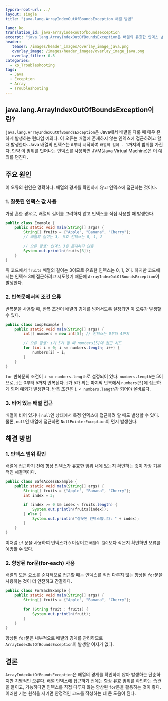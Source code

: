 ```yaml
---
typora-root-url: ../
layout: single
title: "java.lang.ArrayIndexOutOfBoundsException 해결 방법"

lang: ko
translation_id: java-arrayindexoutofboundsexception
excerpt: "java.lang.ArrayIndexOutOfBoundsException은 배열의 유효한 인덱스 범위를 벗어나 접근할 때 발생하는 흔한 런타임 예외입니다. 이 글에서는 오류의 원인과 해결 방법을 자세히 알아봅니다."
header:
   teaser: /images/header_images/overlay_image_java.png
   overlay_image: /images/header_images/overlay_image_java.png
   overlay_filter: 0.5
categories:
  - ko_Troubleshooting
tags:
  - Java
  - Exception
  - Array
  - Troubleshooting
---
```


## java.lang.ArrayIndexOutOfBoundsException이란?

`java.lang.ArrayIndexOutOfBoundsException`은 Java에서 배열을 다룰 때 매우 흔하게 발생하는 런타임 예외다.
이 오류는 배열에 존재하지 않는 인덱스에 접근하려고 할 때 발생한다.
Java 배열의 인덱스는 `0`부터 시작하여 `배열의 길이 - 1`까지의 범위를 가진다.
만약 이 범위를 벗어나는 인덱스를 사용하면 JVM(Java Virtual Machine)은 이 예외를 던진다.

## 주요 원인

이 오류의 원인은 명확하다. 배열의 경계를 확인하지 않고 인덱스에 접근하는 것이다.

### 1. 잘못된 인덱스 값 사용

가장 흔한 경우로, 배열의 길이를 고려하지 않고 인덱스를 직접 사용할 때 발생한다.

```java
public class Example {
    public static void main(String[] args) {
        String[] fruits = {"Apple", "Banana", "Cherry"};
        // 배열의 길이는 3, 유효 인덱스는 0, 1, 2
        
        // 오류 발생: 인덱스 3은 존재하지 않음
        System.out.println(fruits[3]); 
    }
}
```

위 코드에서 `fruits` 배열의 길이는 3이므로 유효한 인덱스는 0, 1, 2다.
하지만 코드에서는 인덱스 3에 접근하려고 시도했기 때문에 `ArrayIndexOutOfBoundsException`이 발생한다.

### 2. 반복문에서의 조건 오류

반복문을 사용할 때, 반복 조건이 배열의 경계를 넘어서도록 설정되면 이 오류가 발생할 수 있다.

```java
public class LoopExample {
    public static void main(String[] args) {
        int[] numbers = new int[5]; // 인덱스는 0부터 4까지
        
        // 오류 발생: i가 5가 될 때 numbers[5]에 접근 시도
        for (int i = 0; i <= numbers.length; i++) {
            numbers[i] = i;
        }
    }
}
```

`for` 반복문의 조건이 `i <= numbers.length`로 설정되어 있다.
`numbers.length`는 5이므로, `i`는 0부터 5까지 반복된다.
`i`가 5가 되는 마지막 반복에서 `numbers[5]`에 접근하게 되어 예외가 발생한다.
반복 조건은 `i < numbers.length`가 되어야 올바르다.

### 3. 비어 있는 배열 접근

배열이 비어 있거나 `null`인 상태에서 특정 인덱스에 접근하려 할 때도 발생할 수 있다.
물론, `null`인 배열에 접근하면 `NullPointerException`이 먼저 발생한다.

## 해결 방법

### 1. 인덱스 범위 확인

배열에 접근하기 전에 항상 인덱스가 유효한 범위 내에 있는지 확인하는 것이 가장 기본적인 해결책이다.

```java
public class SafeAccessExample {
    public static void main(String[] args) {
        String[] fruits = {"Apple", "Banana", "Cherry"};
        int index = 3;

        if (index >= 0 && index < fruits.length) {
            System.out.println(fruits[index]);
        } else {
            System.out.println("잘못된 인덱스입니다: " + index);
        }
    }
}
```

이처럼 `if` 문을 사용하여 인덱스가 `0` 이상이고 `배열의 길이`보다 작은지 확인하면 오류를 예방할 수 있다.

### 2. 향상된 for문(for-each) 사용

배열의 모든 요소를 순차적으로 접근할 때는 인덱스를 직접 다루지 않는 향상된 `for`문을 사용하는 것이 더 안전하고 간결하다.

```java
public class ForEachExample {
    public static void main(String[] args) {
        String[] fruits = {"Apple", "Banana", "Cherry"};
        
        for (String fruit : fruits) {
            System.out.println(fruit);
        }
    }
}
```

향상된 `for`문은 내부적으로 배열의 경계를 관리하므로 `ArrayIndexOutOfBoundsException`이 발생할 여지가 없다.

## 결론

`ArrayIndexOutOfBoundsException`은 배열의 경계를 확인하지 않아 발생하는 단순하지만 치명적인 오류다.
배열 인덱스에 접근하기 전에는 항상 유효 범위를 확인하는 습관을 들이고, 가능하다면 인덱스를 직접 다루지 않는 향상된 `for`문을 활용하는 것이 좋다.
이러한 기본 원칙을 지키면 안정적인 코드를 작성하는 데 큰 도움이 된다.
